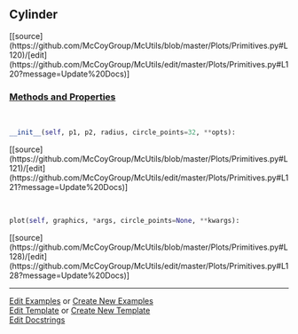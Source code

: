 ## <a id="McUtils.Plots.Primitives.Cylinder">Cylinder</a> 
<div class="docs-source-link" markdown="1">
[[source](https://github.com/McCoyGroup/McUtils/blob/master/Plots/Primitives.py#L120)/[edit](https://github.com/McCoyGroup/McUtils/edit/master/Plots/Primitives.py#L120?message=Update%20Docs)]
</div>



<div class="collapsible-section">
 <div class="collapsible-section collapsible-section-header" markdown="1">
 
### <a class="collapse-link" data-toggle="collapse" href="#methods">Methods and Properties</a> <a class="float-right" data-toggle="collapse" href="#methods"><i class="fa fa-chevron-down"></i></a>

 </div>
 <div class="collapsible-section collapsible-section-body collapse" id="methods" markdown="1">

<a id="McUtils.Plots.Primitives.Cylinder.__init__" class="docs-object-method">&nbsp;</a> 
```python
__init__(self, p1, p2, radius, circle_points=32, **opts): 
```
<div class="docs-source-link" markdown="1">
[[source](https://github.com/McCoyGroup/McUtils/blob/master/Plots/Primitives.py#L121)/[edit](https://github.com/McCoyGroup/McUtils/edit/master/Plots/Primitives.py#L121?message=Update%20Docs)]
</div>

<a id="McUtils.Plots.Primitives.Cylinder.plot" class="docs-object-method">&nbsp;</a> 
```python
plot(self, graphics, *args, circle_points=None, **kwargs): 
```
<div class="docs-source-link" markdown="1">
[[source](https://github.com/McCoyGroup/McUtils/blob/master/Plots/Primitives.py#L128)/[edit](https://github.com/McCoyGroup/McUtils/edit/master/Plots/Primitives.py#L128?message=Update%20Docs)]
</div>

 </div>
</div>




___

[Edit Examples](https://github.com/McCoyGroup/McUtils/edit/gh-pages/ci/examples/McUtils/Plots/Primitives/Cylinder.md) or 
[Create New Examples](https://github.com/McCoyGroup/McUtils/new/gh-pages/?filename=ci/examples/McUtils/Plots/Primitives/Cylinder.md) <br/>
[Edit Template](https://github.com/McCoyGroup/McUtils/edit/gh-pages/ci/docs/McUtils/Plots/Primitives/Cylinder.md) or 
[Create New Template](https://github.com/McCoyGroup/McUtils/new/gh-pages/?filename=ci/docs/templates/McUtils/Plots/Primitives/Cylinder.md) <br/>
[Edit Docstrings](https://github.com/McCoyGroup/McUtils/edit/master/Plots/Primitives.py#L120?message=Update%20Docs)